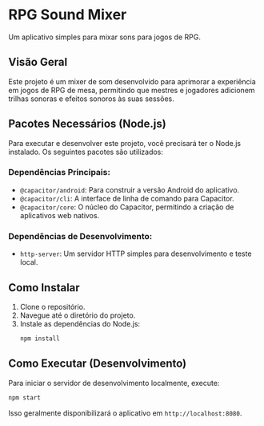 # RPG Sound Mixer

Um aplicativo simples para mixar sons para jogos de RPG.

## Visão Geral

Este projeto é um mixer de som desenvolvido para aprimorar a experiência em jogos de RPG de mesa, permitindo que mestres e jogadores adicionem trilhas sonoras e efeitos sonoros às suas sessões.

## Pacotes Necessários (Node.js)

Para executar e desenvolver este projeto, você precisará ter o Node.js instalado. Os seguintes pacotes são utilizados:

### Dependências Principais:

*   `@capacitor/android`: Para construir a versão Android do aplicativo.
*   `@capacitor/cli`: A interface de linha de comando para Capacitor.
*   `@capacitor/core`: O núcleo do Capacitor, permitindo a criação de aplicativos web nativos.

### Dependências de Desenvolvimento:

*   `http-server`: Um servidor HTTP simples para desenvolvimento e teste local.

## Como Instalar

1.  Clone o repositório.
2.  Navegue até o diretório do projeto.
3.  Instale as dependências do Node.js:
    ```bash
    npm install
    ```

## Como Executar (Desenvolvimento)

Para iniciar o servidor de desenvolvimento localmente, execute:

```bash
npm start
```

Isso geralmente disponibilizará o aplicativo em `http://localhost:8080`.